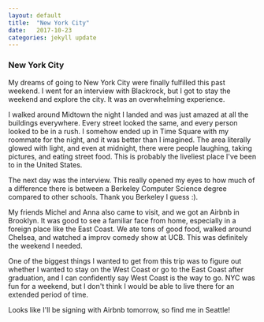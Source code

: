```yaml
---
layout: default
title:  "New York City"
date:   2017-10-23
categories: jekyll update
---
```


### New York City

My dreams of going to New York City were finally fulfilled this past weekend. I went for an interview with Blackrock, but I got to stay the weekend and explore the city. It was an overwhelming experience.

I walked around Midtown the night I landed and was just amazed at all the buildings everywhere. Every street looked the same, and every person looked to be in a rush. I somehow ended up in Time Square with my roommate for the night, and it was better than I imagined. The area literally glowed with light, and even at midnight, there were people laughing, taking pictures, and eating street food. This is probably the liveliest place I've been to in the United States.

The next day was the interview. This really opened my eyes to how much of a difference there is between a Berkeley Computer Science degree compared to other schools. Thank you Berkeley I guess :).

My friends Michel and Anna also came to visit, and we got an Airbnb in Brooklyn. It was good to see a familiar face from home, especially in a foreign place like the East Coast. We ate tons of good food, walked around Chelsea, and watched a improv comedy show at UCB. This was definitely the weekend I needed.

One of the biggest things I wanted to get from this trip was to figure out whether I wanted to stay on the West Coast or go to the East Coast after graduation, and I can confidently say West Coast is the way to go. NYC was fun for a weekend, but I don't think I would be able to live there for an extended period of time. 

Looks like I'll be signing with Airbnb tomorrow, so find me in Seattle!
